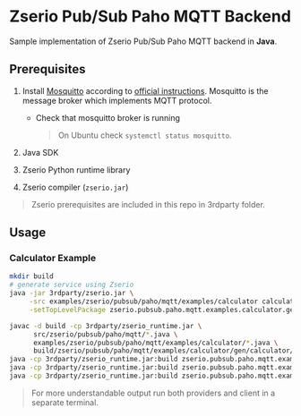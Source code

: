 # Zserio Pub/Sub Paho MQTT Backend

Sample implementation of Zserio Pub/Sub Paho MQTT backend in **Java**.

## Prerequisites

1. Install [Mosquitto](https://mosquitto.org) according to
[official instructions](https://mosquitto.org/download/). Mosquitto is the message broker which implements
MQTT protocol.
   * Check that mosquitto broker is running
     > On Ubuntu check `systemctl status mosquitto`.

2. Java SDK
3. Zserio Python runtime library
4. Zserio compiler (`zserio.jar`)

> Zserio prerequisites are included in this repo in 3rdparty folder.

## Usage

### Calculator Example

```bash
mkdir build
# generate service using Zserio
java -jar 3rdparty/zserio.jar \
     -src examples/zserio/pubsub/paho/mqtt/examples/calculator calculator.zs -java build \
     -setTopLevelPackage zserio.pubsub.paho.mqtt.examples.calculator.gen

javac -d build -cp 3rdparty/zserio_runtime.jar \
      src/zserio/pubsub/paho/mqtt/*.java \
      examples/zserio/pubsub/paho/mqtt/examples/calculator/*.java \
      build/zserio/pubsub/paho/mqtt/examples/calculator/gen/calculator/*.java
java -cp 3rdparty/zserio_runtime.jar:build zserio.pubsub.paho.mqtt.examples.calculator.PowerOfTwoProvider &
java -cp 3rdparty/zserio_runtime.jar:build zserio.pubsub.paho.mqtt.examples.calculator.SquareRootOfProvider &
java -cp 3rdparty/zserio_runtime.jar:build zserio.pubsub.paho.mqtt.examples.calculator.CalculatorClient
```

> For more understandable output run both providers and client in a separate terminal.

